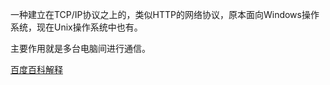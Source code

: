 一种建立在TCP/IP协议之上的，类似HTTP的网络协议，原本面向Windows操作系统，现在Unix操作系统中也有。

主要作用就是多台电脑间进行通信。

[百度百科解释](https://baike.baidu.com/item/DCOM/7035709?fr=aladdin)